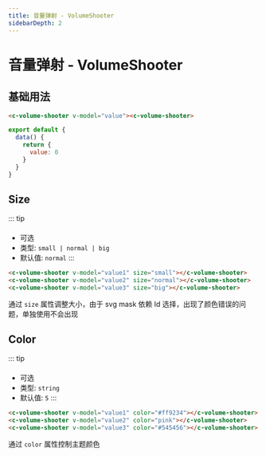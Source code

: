 ```yaml
---
title: 音量弹射 - VolumeShooter  
sidebarDepth: 2 
---
```


# 音量弹射 - VolumeShooter  

基础用法
---

<ClientOnly>
<volumeShooter-volume-shooter-demo></volumeShooter-volume-shooter-demo>
</ClientOnly>

```html
<c-volume-shooter v-model="value"><c-volume-shooter>
```
```javascript
export default {
  data() {
    return {
      value: 0
    } 
  }
}
```

Size
---

::: tip
#### 
* 可选
* 类型: `small | normal | big`
* 默认值: `normal`
:::

<ClientOnly>
<volumeShooter-volume-shooter-size></volumeShooter-volume-shooter-size>
</ClientOnly>

```html
<c-volume-shooter v-model="value1" size="small"></c-volume-shooter>
<c-volume-shooter v-model="value2" size="normal"></c-volume-shooter>
<c-volume-shooter v-model="value3" size="big"></c-volume-shooter>
```

通过 `size` 属性调整大小，由于 svg mask 依赖 Id 选择，出现了颜色错误的问题，单独使用不会出现

Color
---

::: tip
#### 
* 可选
* 类型: `string`
* 默认值: `5`
:::

<ClientOnly>
<volumeShooter-volume-shooter-color></volumeShooter-volume-shooter-color>
</ClientOnly>

```html
<c-volume-shooter v-model="value1" color="#ff9234"></c-volume-shooter>
<c-volume-shooter v-model="value2" color="pink"></c-volume-shooter>
<c-volume-shooter v-model="value3" color="#545456"></c-volume-shooter>
```

通过 `color` 属性控制主题颜色

